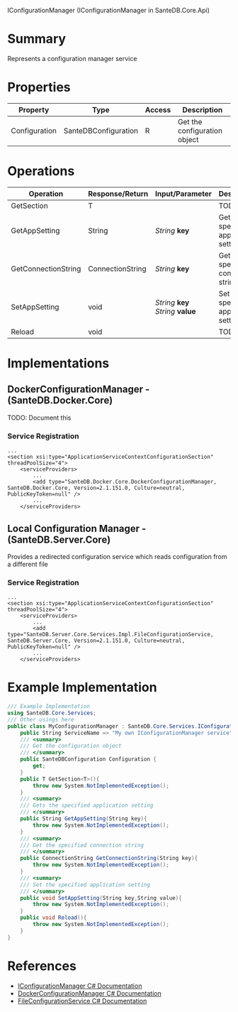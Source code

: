 IConfigurationManager (IConfigurationManager in SanteDB.Core.Api)

# Summary
Represents a configuration manager service

# Properties

|Property|Type|Access|Description|
|-|-|-|-|
|Configuration|SanteDBConfiguration|R|Get the configuration object|

# Operations

|Operation|Response/Return|Input/Parameter|Description|
|-|-|-|-|
|GetSection|T||TODO|
|GetAppSetting|String|*String* **key**|Gets the specified application setting|
|GetConnectionString|ConnectionString|*String* **key**|Get the specified connection string|
|SetAppSetting|void|*String* **key**<br/>*String* **value**|Set the specified application setting|
|Reload|void||TODO|

# Implementations


## DockerConfigurationManager - (SanteDB.Docker.Core)
TODO: Document this

### Service Registration
```markup
...
<section xsi:type="ApplicationServiceContextConfigurationSection" threadPoolSize="4">
	<serviceProviders>
		...
		<add type="SanteDB.Docker.Core.DockerConfigurationManager, SanteDB.Docker.Core, Version=2.1.151.0, Culture=neutral, PublicKeyToken=null" />
		...
	</serviceProviders>
```

## Local Configuration Manager - (SanteDB.Server.Core)
Provides a redirected configuration service which reads configuration from a different file

### Service Registration
```markup
...
<section xsi:type="ApplicationServiceContextConfigurationSection" threadPoolSize="4">
	<serviceProviders>
		...
		<add type="SanteDB.Server.Core.Services.Impl.FileConfigurationService, SanteDB.Server.Core, Version=2.1.151.0, Culture=neutral, PublicKeyToken=null" />
		...
	</serviceProviders>
```
# Example Implementation
```csharp
/// Example Implementation
using SanteDB.Core.Services;
/// Other usings here
public class MyConfigurationManager : SanteDB.Core.Services.IConfigurationManager { 
	public String ServiceName => "My own IConfigurationManager service";
	/// <summary>
	/// Get the configuration object
	/// </summary>
	public SanteDBConfiguration Configuration {
		get;
	}
	public T GetSection<T>(){
		throw new System.NotImplementedException();
	}
	/// <summary>
	/// Gets the specified application setting
	/// </summary>
	public String GetAppSetting(String key){
		throw new System.NotImplementedException();
	}
	/// <summary>
	/// Get the specified connection string
	/// </summary>
	public ConnectionString GetConnectionString(String key){
		throw new System.NotImplementedException();
	}
	/// <summary>
	/// Set the specified application setting
	/// </summary>
	public void SetAppSetting(String key,String value){
		throw new System.NotImplementedException();
	}
	public void Reload(){
		throw new System.NotImplementedException();
	}
}
```

# References

* [IConfigurationManager C# Documentation](http://santesuite.org/assets/doc/net/html/T_SanteDB_Core_Services_IConfigurationManager.htm)
* [DockerConfigurationManager C# Documentation](http://santesuite.org/assets/doc/net/html/T_SanteDB_Docker_Core_DockerConfigurationManager.htm)
* [FileConfigurationService C# Documentation](http://santesuite.org/assets/doc/net/html/T_SanteDB_Server_Core_Services_Impl_FileConfigurationService.htm)
